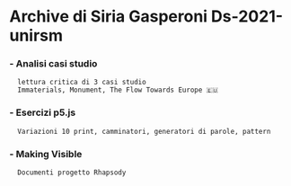 # Archive di Siria Gasperoni Ds-2021-unirsm

### - Analisi casi studio
      lettura critica di 3 casi studio
      Immaterials, Monument, The Flow Towards Europe 🇪🇺
### - Esercizi p5.js
      Variazioni 10 print, camminatori, generatori di parole, pattern

### - Making Visible
      Documenti progetto Rhapsody
